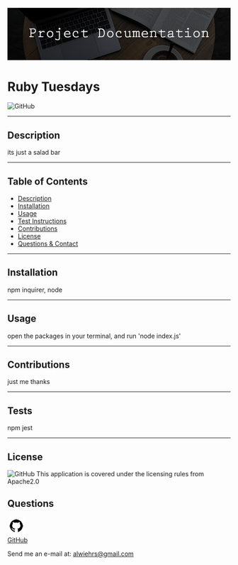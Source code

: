 <p align="center">
  <img src="assets/readme-header.png">
  </p>
  
  # Ruby Tuesdays
  ![GitHub](https://img.shields.io/badge/license-Apache2.0-blue?style=plastic)
  
  ---

  ## **Description**
    
  its just a salad bar
  
  ---
  
  ## Table of Contents  
  
  - [Description](#Description)  
  - [Installation](#Installation)
  - [Usage](#Usage)
  - [Test Instructions](#Tests)
  - [Contributions](#Contributions)
  - [License](#License)
  - [Questions & Contact](#Questions)
  
  
  ---
  
  ## **Installation**
  
  npm inquirer, node
  
  ---
  
  ## **Usage**
  
  open the packages in your terminal, and run 'node index.js' 
  
  ---
  
  ## **Contributions**
  
  just me thanks
  
  ---
  
  ## **Tests**
  
  npm jest
  
  ---

  ## **License**

  ![GitHub](https://img.shields.io/badge/license-Apache2.0-blue?style=plastic)
  This application is covered under the licensing rules from Apache2.0
  

  ## Questions 
  
  ![GitHub Logo](/assets/github-icon.png)  
  [GitHub](https://www.github.com/awiehrs)
    
  
  Send me an e-mail at: alwiehrs@gmail.com  
